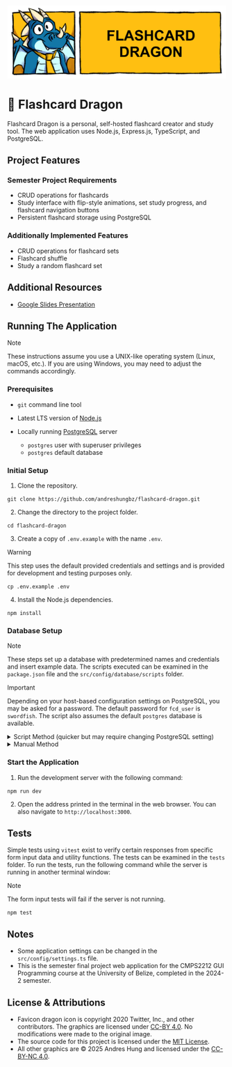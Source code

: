 ![Flashcard Dragon Header](assets/header.png)

# 🐉 Flashcard Dragon

Flashcard Dragon is a personal, self-hosted flashcard creator and study tool. The web application uses Node.js, Express.js, TypeScript, and PostgreSQL.

## Project Features

### Semester Project Requirements

- CRUD operations for flashcards
- Study interface with flip-style animations, set study progress, and flashcard navigation buttons
- Persistent flashcard storage using PostgreSQL

### Additionally Implemented Features

- CRUD operations for flashcard sets
- Flashcard shuffle
- Study a random flashcard set

## Additional Resources

- [Google Slides Presentation](https://docs.google.com/presentation/d/1PDnU__wb4es-s9-fmoOAFeSx_LbUgAsjoR2lq4ACaLU/edit?usp=sharing)

## Running The Application

> [!NOTE]
> These instructions assume you use a UNIX-like operating system (Linux, macOS, etc.). If you are using Windows, you may need to adjust the commands accordingly.

### Prerequisites

- `git` command line tool
- Latest LTS version of [Node.js](https://nodejs.org/en)
- Locally running [PostgreSQL](https://www.postgresql.org/) server

  - `postgres` user with superuser privileges
  - `postgres` default database

### Initial Setup

1. Clone the repository.

```
git clone https://github.com/andreshungbz/flashcard-dragon.git
```

2. Change the directory to the project folder.

```
cd flashcard-dragon
```

3. Create a copy of `.env.example` with the name `.env`.

> [!WARNING]
> This step uses the default provided credentials and settings and is provided for development and testing purposes only.

```
cp .env.example .env
```

4. Install the Node.js dependencies.

```
npm install
```

### Database Setup

> [!NOTE]
> These steps set up a database with predetermined names and credentials and insert example data. The scripts executed can be examined in the `package.json` file and the `src/config/database/scripts` folder.

> [!IMPORTANT]
> Depending on your host-based configuration settings on PostgreSQL, you may be asked for a password. The default password for `fcd_user` is `swordfish`. The script also assumes the default `postgres` database is available.

<details>
  <summary>Script Method (quicker but may require changing PostgreSQL setting)</summary>

### Update PostgreSQL HBA Configuration

1. Log in to `psql` as the `postgres` superuser and run the following command to find the location of your PostgreSQL host-based authentication configuration file.

```
SHOW hba_file;
```

2. Return to your terminal and open the file in the `nano` text editor.

```
sudo nano {YOUR_HBA_FILE_LOCATION}
```

3. For the `local` unix socket connections row and any rows concerning `postgres`, change the `METHOD` to `md5` or `scram-sha-256` (better). It should look like this:

```
# Database administrative login by Unix domain socket
local   all             postgres                                scram-sha-256

# TYPE  DATABASE        USER            ADDRESS                 METHOD
local   all             all                                     scram-sha-256
```

4. Save the file, then restart the PostgreSQL server daemon:

```
sudo systemctl restart postgresql
```

5. In the terminal, run the following command to execute the database scripts:

```
npm run dbinitiate
```

</details>

<details>
  <summary>Manual Method</summary>

1. Ensure you are in the project root directory. Log in to `psql` as the `postgres` superuser and paste the following in the `psql` prompt.

```
\i ./src/config/database/scripts/setup.sql
```

2. Connect to the new database.

```
\c flashcard_dragon postgres
```

3. Create the tables and example data.

```
\i ./src/config/database/scripts/tables.sql
```

</details>

### Start the Application

1. Run the development server with the following command:

```
npm run dev
```

2. Open the address printed in the terminal in the web browser. You can also navigate to `http://localhost:3000`.

## Tests

Simple tests using `vitest` exist to verify certain responses from specific form input data and utility functions. The tests can be examined in the `tests` folder. To run the tests, run the following command while the server is running in another terminal window:

> [!NOTE]
> The form input tests will fail if the server is not running.

```
npm test
```

## Notes

- Some application settings can be changed in the `src/config/settings.ts` file.
- This is the semester final project web application for the CMPS2212 GUI Programming course at the University of Belize, completed in the 2024-2 semester.

## License & Attributions

- Favicon dragon icon is copyright 2020 Twitter, Inc., and other contributors. The graphics are licensed under [CC-BY 4.0](https://creativecommons.org/licenses/by/4.0/). No modifications were made to the original image.
- The source code for this project is licensed under the [MIT License](LICENSE).
- All other graphics are © 2025 Andres Hung and licensed under the [CC-BY-NC 4.0](https://creativecommons.org/licenses/by-nc/4.0/).
